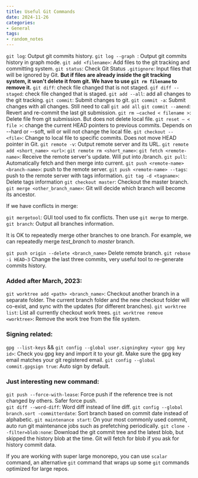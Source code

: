 ```yaml
---
title: Useful Git Commands
date: 2024-11-26
categories:
- General
tags:
- random_notes
---
```


`git log`: Output git commits history.
`git log --graph `: Output git commits history in graph mode.
`git add <filename>`: Add files to the git tracking and committing system.
`git status`: Check Git Status
`.gitignore`: Input files that will be ignored by Git. **But if files are already inside the git tracking system, it won't delete it from git. We have to use `git rm filename` to remove it.**
`git diff`: check file changed that is not staged. 
`gif diff --staged`: check file changed that is staged.
`git add --all`: add all changes to the git tracking.
`git commit`: Submit changes to git.
`git commit -a`: Submit changes with all changes. Still need to call `git add all`
`git commit --amend`: Revert and re-commit the last git submission.
`git rm –cached < filename >`: Delete file from git submission. But does not delete local file.
`git reset – < file >`: change the current HEAD pointers to previous commits. Depends on --hard or --soft, will or will not change the local file.
`git checkout -- <file>`: Change to local file to specific commits. Does not move HEAD pointer in Git.
`git remote -v`: Output remote server and its URL.
`git remote add <short_name> <url>`:
`git remote rm <short_name>`:
`git fetch <remote-name>`:  Receive the remote server's update. Will put into <remote-name>/branch.
`git pull`: Automatically fetch and then merge into current.
`git push <remote-name> <branch-name>`: push to the remote server.
`git push <remote-name> --tags`: push to the remote server with tags information.
`git tag -d <tagname>`: Delete tags information
`git checkout master`: Checkout the master branch.
`git merge <other_branch_name>`: Git will decide which branch will become its ancestor.

If we have conflicts in merge:

`git mergetool`: GUI tool used to fix conflicts. Then use `git merge` to merge.
`git branch`: Output all branches information.

It is OK to repeatedly merge other branches to one branch. For example, we can repeatedly merge *test_branch* to *master* branch. 

`git push origin --delete <branch_name>` Delete remote branch.
`git rebase -i HEAD~3` Change the last three commits, very useful tool to re-generate commits history.

### Added after March, 2023:

`git worktree add <path> <branch_name>`: Checkout another branch in a separate folder. The current branch folder and the new checkout folder will co-exist, and sync with the updates (for different branches). 
`git worktree list`: List all currently checkout work trees. 
`git worktree remove <worktree>`: Remove the work tree from the file system.

### Signing related:

`gpg --list-keys` && `git config --global user.signingkey <your gpg key id>`: Check you gpg key and import it to your git. Make sure the gpg key email matches your git registered email. 
`git config --global commit.gpgsign true`: Auto sign by default. 

### Just interesting new command: 

`git push --force-with-lease`: Force push if the reference tree is not changed by others. Safer force push.  
`git diff --word-diff`: Word diff instead of line diff. 
`git config --global branch.sort -committerdate`: Sort branch based on commit date instead of alphabetic. 
`git maintenance start`: On your most commonly used commit, auto run git maintenance jobs such as prefetching periodically. 
`git clone --filter=blob:none`: Download the git commit tree and the latest blob, but skipped the history blob at the time. Git will fetch for blob if you ask for history commit data. 

If you are working with super large monorepo, you can use `scalar` command, an alternative `git` command that wraps up some `git` commands optimized for large repos. 